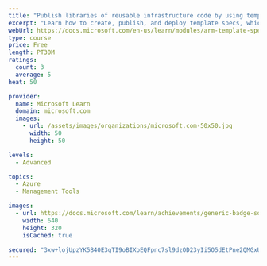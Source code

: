 ```yaml
---
title: "Publish libraries of reusable infrastructure code by using template specs"
excerpt: "Learn how to create, publish, and deploy template specs, which enable you to store and reuse templates across your organization."
webUrl: https://docs.microsoft.com/en-us/learn/modules/arm-template-specs/
type: course
price: Free
length: PT30M
ratings:
  count: 3
  average: 5
heat: 50

provider:
  name: Microsoft Learn
  domain: microsoft.com
  images:
    - url: /assets/images/organizations/microsoft.com-50x50.jpg
      width: 50
      height: 50

levels:
  - Advanced

topics:
  - Azure
  - Management Tools

images:
  - url: https://docs.microsoft.com/learn/achievements/generic-badge-social.png
    width: 640
    height: 320
    isCached: true

secured: "3xw+lojUpzYK5B40E3qTI9oBIXoEQFpnc7sl9dzOD23yIi5O5dEtPne2QMGxUUfqTYUk++pzYSbdHuHMsDzpNDHYHY4o6mpgCI0rHY8IOr8gvU05BrPLW5E+gOFUOHE4QxOczKqasiwKe+9KpM66lhwWrjWutBAa6j1rfQcAHp6M4cSxkRPnaFD35J6/s1/fM6cDrDlm9kJ/S+itR6Zlw5qoitqomNJwEGgFYGOJ08PLdYrqfJBJBu71qfvZ769Nrr48k7H2AfvlChmP50QqGUJfMkENHUsKm7wqhPnltv7AZGwzWvgs6ErAd9fOzEhBmiirvXcaL6EvB4glaEmkmHHWIXvn1k9/m52o6+oC6p5jC3prEPa3w/GOgRWzX/e/25U2XJTstg9FTC5m5BN2mHKmP5rS1k8XL50ZN/jkhI4=;r+gdJ3CAh4AbGGD/D/USGQ=="
---
```


